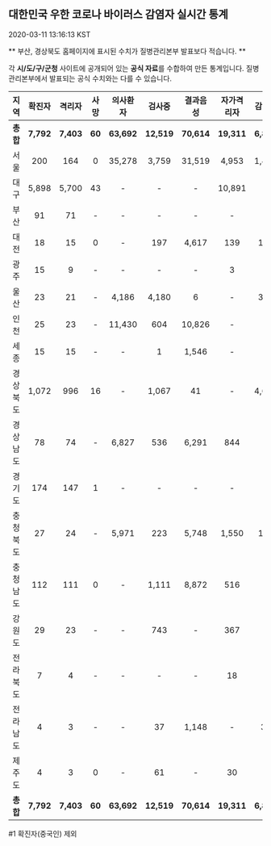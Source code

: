 
## 대한민국 우한 코로나 바이러스 감염자 실시간 통계
2020-03-11 13:16:13 KST

** 부산, 경상북도 홈페이지에 표시된 수치가 질병관리본부 발표보다 적습니다. **

각 **시/도/구/군청** 사이트에 공개되어 있는 **공식 자료**를 수합하여 만든 통계입니다.
질병관리본부에서 발표되는 공식 수치와는 다를 수 있습니다.


|  지역  | 확진자 |  격리자  |  사망  |  의사환자  |  검사중  |  결과음성  |  자가격리자  |  감시중  |  감시해제  |  퇴원  |
|:------:|:------:|:--------:|:--------:|:----------:|:--------:|:----------------:|:------------:|:--------:|:----------:|:--:|
|**총합**|**7,792**|**7,403**|**60**|**63,692**|**12,519**|**70,614**|**19,311**|**6,881**|**10,066**|**326**|
|서울|200|164|0|35,278|3,759|31,519|4,953|1,488|3,465|36|
|대구|5,898|5,700|43|-|-|-|10,891|-|-|155|
|부산|91|71|-|-|-|-|-|-|-|20|
|대전|18|15|0|-|197|4,617|139|139|230|3|
|광주|15|9|-|-|-|-|3|-|-|3|
|울산|23|21|-|4,186|4,180|6|-|354|242|2|
|인천|25|23|-|11,430|604|10,826|-|-|-|2|
|세종|15|15|-|-|1|1,546|-|-|-|-|
|경상북도|1,072|996|16|-|1,067|41|-|4,687|4,587|60|
|경상남도|78|74|-|6,827|536|6,291|844|-|-|4|
|경기도|174|147|1|-|-|-|-|-|-|26|
|충청북도|27|24|-|5,971|223|5,748|1,550|178|1,372|3|
|충청남도|112|111|0|-|1,111|8,872|516|-|-|1|
|강원도|29|23|-|-|743|-|367|-|-|6|
|전라북도|7|4|-|-|-|-|18|-|-|3|
|전라남도|4|3|-|-|37|1,148|-|35|170|1|
|제주도|4|3|0|-|61|-|30|-|-|1|
|**총합**|**7,792**|**7,403**|**60**|**63,692**|**12,519**|**70,614**|**19,311**|**6,881**|**10,066**|**326**|


#1 확진자(중국인) 제외
    